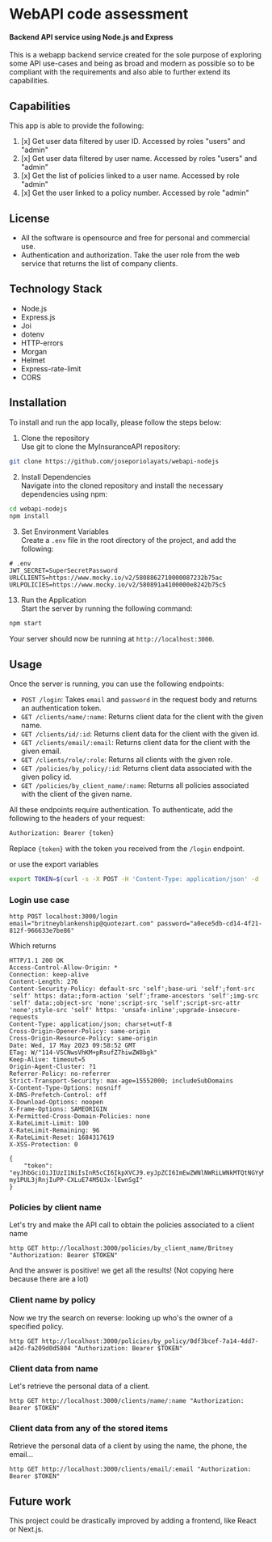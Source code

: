 # WebAPI code assessment
#### Backend API service using Node.js and Express
This is a webapp backend service created for the sole purpose of exploring some
API use-cases and being as broad and modern as
possible so to be compliant with the requirements and also able to further
extend its capabilities.

##  Capabilities
This app is able to provide the following:

1. [x] Get user data filtered by user ID. Accessed by roles "users" and "admin"
2. [x] Get user data filtered by user name. Accessed by roles "users" and "admin"
3. [x] Get the list of policies linked to a user name. Accessed by role "admin"
4. [x] Get the user linked to a policy number. Accessed by role "admin"

## License
- All the software is opensource and free for personal and commercial use.
- Authentication and authorization. Take the user role from the web service that returns the list of company clients.

## **Technology Stack**



* Node.js
* Express.js
* Joi
* dotenv
* HTTP-errors
* Morgan
* Helmet
* Express-rate-limit
* CORS


## **Installation**

To install and run the app locally, please follow the steps below:



1. Clone the repository \
   Use git to clone the MyInsuranceAPI repository:
```bash
git clone https://github.com/joseporiolayats/webapi-nodejs
````
2. Install Dependencies \
   Navigate into the cloned repository and install the necessary dependencies using npm:
```bash
cd webapi-nodejs 
npm install
```
3. Set Environment Variables \
   Create a `.env` file in the root directory of the project, and add the following:
```dotenv
# .env
JWT_SECRET=SuperSecretPassword
URLCLIENTS=https://www.mocky.io/v2/5808862710000087232b75ac
URLPOLICIES=https://www.mocky.io/v2/580891a4100000e8242b75c5
```
13. Run the Application \
    Start the server by running the following command:
```bash
npm start
```
Your server should now be running at `http://localhost:3000`.


## **Usage**

Once the server is running, you can use the following endpoints:



* `POST /login`: Takes `email` and `password` in the request body and returns an authentication token.
* `GET /clients/name/:name`: Returns client data for the client with the given name.
* `GET /clients/id/:id`: Returns client data for the client with the given id.
* `GET /clients/email/:email`: Returns client data for the client with the given email.
* `GET /clients/role/:role`: Returns all clients with the given role.
* `GET /policies/by_policy/:id`: Returns client data associated with the given policy id.
* `GET /policies/by_client_name/:name`: Returns all policies associated with the client of the given name.

All these endpoints require authentication. To authenticate, add the following to the headers of your request:


```bash
Authorization: Bearer {token}
```
Replace `{token}` with the token you received from the `/login` endpoint.

or use the export variables
```bash
export TOKEN=$(curl -s -X POST -H 'Content-Type: application/json' -d '{"email": "britneyblankenship@quotezart.com", "password": "a0ece5db-cd14-4f21-812f-966633e7be86"}' http://localhost:3000/login | jq -r '.token')
```


### Login use case
```commandline
http POST localhost:3000/login email="britneyblankenship@quotezart.com" password="a0ece5db-cd14-4f21-812f-966633e7be86"
```
Which returns
```http request
HTTP/1.1 200 OK
Access-Control-Allow-Origin: *
Connection: keep-alive
Content-Length: 276
Content-Security-Policy: default-src 'self';base-uri 'self';font-src 'self' https: data:;form-action 'self';frame-ancestors 'self';img-src 'self' data:;object-src 'none';script-src 'self';script-src-attr 'none';style-src 'self' https: 'unsafe-inline';upgrade-insecure-requests
Content-Type: application/json; charset=utf-8
Cross-Origin-Opener-Policy: same-origin
Cross-Origin-Resource-Policy: same-origin
Date: Wed, 17 May 2023 09:58:52 GMT
ETag: W/"114-VSCNwsVhKM+pRsufZ7hiwZW8bgk"
Keep-Alive: timeout=5
Origin-Agent-Cluster: ?1
Referrer-Policy: no-referrer
Strict-Transport-Security: max-age=15552000; includeSubDomains
X-Content-Type-Options: nosniff
X-DNS-Prefetch-Control: off
X-Download-Options: noopen
X-Frame-Options: SAMEORIGIN
X-Permitted-Cross-Domain-Policies: none
X-RateLimit-Limit: 100
X-RateLimit-Remaining: 96
X-RateLimit-Reset: 1684317619
X-XSS-Protection: 0

{
    "token": "eyJhbGciOiJIUzI1NiIsInR5cCI6IkpXVCJ9.eyJpZCI6ImEwZWNlNWRiLWNkMTQtNGYyMS04MTJmLTk2NjYzM2U3YmU4NiIsImVtYWlsIjoiYnJpdG5leWJsYW5rZW5zaGlwQHF1b3RlemFydC5jb20iLCJyb2xlIjoiYWRtaW4iLCJpYXQiOjE2ODQzMTc1MzIsImV4cCI6MTY4NDQwMzkzMn0.be3NDy-my1PUL3jRnjIuPP-CXLuE74M5UJx-lEwnSgI"
}
```

### Policies by client name
Let's try and make the API call to obtain the policies associated to a client name
```commandline
http GET http://localhost:3000/policies/by_client_name/Britney "Authorization: Bearer $TOKEN"
```
And the answer is positive! we get  all the results! (Not copying here because there are a lot)

### Client name by policy
Now we try the search on reverse: looking up who's the owner of a specified policy.
```commandline
http GET http://localhost:3000/policies/by_policy/0df3bcef-7a14-4dd7-a42d-fa209d0d5804 "Authorization: Bearer $TOKEN"
```

### Client data from name
Let's retrieve the personal data of a client.
```commandline
http GET http://localhost:3000/clients/name/:name "Authorization: Bearer $TOKEN"
```

### Client data from any of the stored items
Retrieve the personal data of a client by using the name, the phone, the email...
```commandline
http GET http://localhost:3000/clients/email/:email "Authorization: Bearer $TOKEN"
```

## Future work
This project could be drastically improved by adding a frontend, like React or Next.js.
